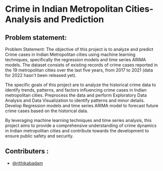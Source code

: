 # Crime in Indian Metropolitan Cities- Analysis and Prediction


## Problem statement:

Problem Statement:
The objective of this project is to analyze and predict Crime cases in Indian Metropolitan cities using machine learning techniques, specifically the regression models and time series ARIMA models. The dataset consists of existing records of crime cases reported in the 19 metropolitan cities over the last five years, from 2017 to 2021 (data for 2022 hasn't been released yet).

The specific goals of this project are to analyze the historical crime data to identify trends, patterns, and factors influencing crime cases in Indian metropolitan cities. Preprocess the data and perform Exploratory Data Analysis and Data Visualization to identify patterns and minor details. Develop Regression models and time series ARIMA model to forecast future crime cases based on the historical data.

By leveraging machine learning techniques and time series analysis, this project aims to provide a comprehensive understanding of crime dynamics in Indian metropolitan cities and contribute towards the development to ensure public safety and security.

## Contributers :

- [@rithikabadam](https://github.com/rithikabadam)


